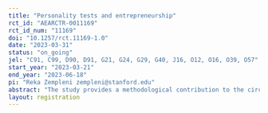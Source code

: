 ```yaml
---
title: "Personality tests and entrepreneurship"
rct_id: "AEARCTR-0011169"
rct_id_num: "11169"
doi: "10.1257/rct.11169-1.0"
date: "2023-03-31"
status: "on_going"
jel: "C91, C99, D90, D91, G21, G24, G29, G40, J16, O12, O16, O39, O57"
start_year: "2023-03-21"
end_year: "2023-06-18"
pi: "Reka Zempleni zempleni@stanford.edu"
abstract: "The study provides a methodological contribution to the circumstances under which personality tests can be used effectively in the context of supporting entrepreneurs in developing countries. It tests whether personality tests are valid in these contexts and assesses the degree to which individuals are able and willing to “fake” their personality test results. Furthermore, the study tests whether gender differences in honesty and stereotype threat affect outcomes of otherwise equally qualified individuals and evaluates the extent to which the use of high cognitive load can reduce “faking” and any gender-based disadvantage in the use of personality tests."
layout: registration
---
```


